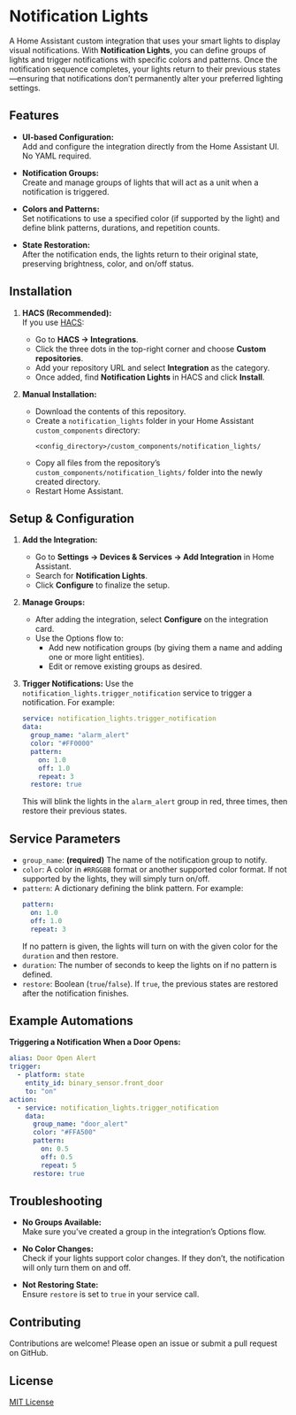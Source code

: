 # Notification Lights

A Home Assistant custom integration that uses your smart lights to display visual notifications. With **Notification Lights**, you can define groups of lights and trigger notifications with specific colors and patterns. Once the notification sequence completes, your lights return to their previous states—ensuring that notifications don’t permanently alter your preferred lighting settings.

## Features

- **UI-based Configuration:**  
  Add and configure the integration directly from the Home Assistant UI. No YAML required.
  
- **Notification Groups:**  
  Create and manage groups of lights that will act as a unit when a notification is triggered.
  
- **Colors and Patterns:**  
  Set notifications to use a specified color (if supported by the light) and define blink patterns, durations, and repetition counts.

- **State Restoration:**  
  After the notification ends, the lights return to their original state, preserving brightness, color, and on/off status.

## Installation

1. **HACS (Recommended):**  
   If you use [HACS](https://hacs.xyz/):
   - Go to **HACS → Integrations**.
   - Click the three dots in the top-right corner and choose **Custom repositories**.
   - Add your repository URL and select **Integration** as the category.
   - Once added, find **Notification Lights** in HACS and click **Install**.

2. **Manual Installation:**
   - Download the contents of this repository.
   - Create a `notification_lights` folder in your Home Assistant `custom_components` directory:
     ```
     <config_directory>/custom_components/notification_lights/
     ```
   - Copy all files from the repository’s `custom_components/notification_lights/` folder into the newly created directory.
   - Restart Home Assistant.

## Setup & Configuration

1. **Add the Integration:**
   - Go to **Settings → Devices & Services → Add Integration** in Home Assistant.
   - Search for **Notification Lights**.
   - Click **Configure** to finalize the setup.

2. **Manage Groups:**
   - After adding the integration, select **Configure** on the integration card.
   - Use the Options flow to:
     - Add new notification groups (by giving them a name and adding one or more light entities).
     - Edit or remove existing groups as desired.

3. **Trigger Notifications:**
   Use the `notification_lights.trigger_notification` service to trigger a notification. For example:
   ```yaml
   service: notification_lights.trigger_notification
   data:
     group_name: "alarm_alert"
     color: "#FF0000"
     pattern:
       on: 1.0
       off: 1.0
       repeat: 3
     restore: true
   ```
   This will blink the lights in the `alarm_alert` group in red, three times, then restore their previous states.

## Service Parameters

- `group_name`: **(required)** The name of the notification group to notify.
- `color`: A color in `#RRGGBB` format or another supported color format. If not supported by the lights, they will simply turn on/off.
- `pattern`: A dictionary defining the blink pattern. For example:
  ```yaml
  pattern:
    on: 1.0
    off: 1.0
    repeat: 3
  ```
  If no pattern is given, the lights will turn on with the given color for the `duration` and then restore.
- `duration`: The number of seconds to keep the lights on if no pattern is defined.
- `restore`: Boolean (`true`/`false`). If `true`, the previous states are restored after the notification finishes.

## Example Automations

**Triggering a Notification When a Door Opens:**
```yaml
alias: Door Open Alert
trigger:
  - platform: state
    entity_id: binary_sensor.front_door
    to: "on"
action:
  - service: notification_lights.trigger_notification
    data:
      group_name: "door_alert"
      color: "#FFA500"
      pattern:
        on: 0.5
        off: 0.5
        repeat: 5
      restore: true
```

## Troubleshooting

- **No Groups Available:**  
  Make sure you’ve created a group in the integration’s Options flow.
  
- **No Color Changes:**  
  Check if your lights support color changes. If they don’t, the notification will only turn them on and off.

- **Not Restoring State:**  
  Ensure `restore` is set to `true` in your service call.

## Contributing

Contributions are welcome! Please open an issue or submit a pull request on GitHub.

## License

[MIT License](LICENSE)
